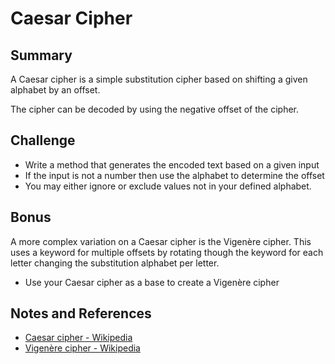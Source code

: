 # Caesar Cipher

## Summary

A Caesar cipher is a simple substitution cipher based on shifting a given alphabet by an offset.

The cipher can be decoded by using the negative offset of the cipher.

## Challenge

* Write a method that generates the encoded text based on a given input
* If the input is not a number then use the alphabet to determine the offset
* You may either ignore or exclude values not in your defined alphabet. 

## Bonus

A more complex variation on a Caesar cipher is the Vigenère cipher.  This uses a keyword for
multiple offsets by rotating though the keyword for each letter changing the substitution alphabet
per letter.

* Use your Caesar cipher as a base to create a Vigenère cipher

## Notes and References

* [Caesar cipher - Wikipedia](https://en.wikipedia.org/wiki/Caesar_cipher)
* [Vigenère cipher - Wikipedia](https://en.wikipedia.org/wiki/Vigen%C3%A8re_cipher)
